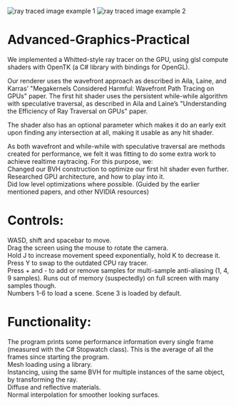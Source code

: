 ![ray traced image example 1](https://github.com/augustvc/Advanced-Graphics-Practical/blob/main/Conference.png?raw=true)
![ray traced image example 2](https://github.com/augustvc/Advanced-Graphics-Practical/blob/main/Dragondragon.png?raw=true)

# Advanced-Graphics-Practical

We implemented a Whitted-style ray tracer on the GPU, using glsl compute shaders with OpenTK (a C# library with bindings for OpenGL).

Our renderer uses the wavefront approach as described in Aila, Laine, and Karras’ "Megakernels Considered Harmful: Wavefront Path Tracing on GPUs" paper. The first hit shader uses the persistent while-while algorithm with speculative traversal, as described in Aila and Laine’s "Understanding the Efficiency of Ray Traversal on GPUs" paper.

The shader also has an optional parameter which makes it do an early exit upon finding any intersection at all, making it usable as any hit shader.

As both wavefront and while-while with speculative traversal are methods created for performance, we felt it was fitting to do some extra work to achieve realtime raytracing. For this purpose, we:  
Changed our BVH construction to optimize our first hit shader even further.  
Researched GPU architecture, and how to play into it.  
Did low level optimizations where possible. (Guided by the earlier mentioned papers, and other NVIDIA resources)

# Controls:
WASD, shift and spacebar to move.  
Drag the screen using the mouse to rotate the camera.  
Hold J to increase movement speed exponentially, hold K to decrease it.  
Press Y to swap to the outdated CPU ray tracer.  
Press + and - to add or remove samples for multi-sample anti-aliasing (1, 4, 9 samples). Runs out of memory (suspectedly) on full screen with many samples though.  
Numbers 1-6 to load a scene. Scene 3 is loaded by default.  

# Functionality:  
The program prints some performance information every single frame (measured with the C# Stopwatch class). This is the average of all the frames since starting the program.  
Mesh loading using a library.  
Instancing, using the same BVH for multiple instances of the same object, by transforming the ray.  
Diffuse and reflective materials.  
Normal interpolation for smoother looking surfaces.  
